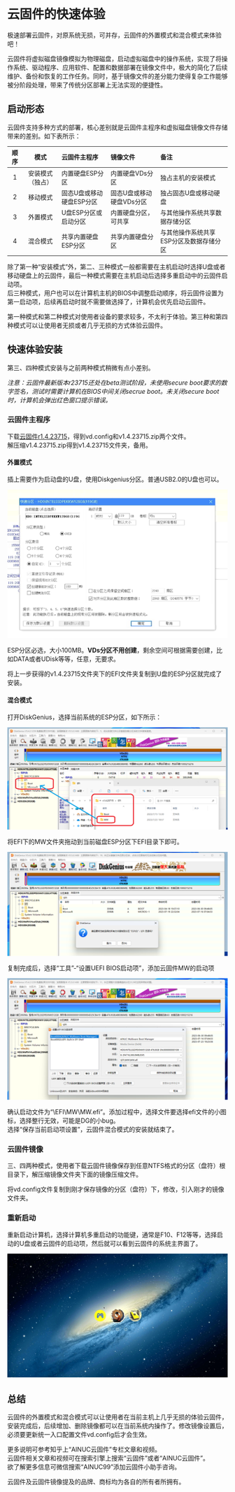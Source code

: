 # 云固件的快速体验

极速部署云固件，对原系统无损，可并存，云固件的外置模式和混合模式来体验吧！

云固件将虚拟磁盘镜像模拟为物理磁盘，启动虚拟磁盘中的操作系统，实现了将操作系统、驱动程序、应用软件、配置和数据部署在镜像文件中，极大的简化了后续维护、备份和恢复的工作任务。同时，基于镜像文件的差分能力使得复杂工作能够被分阶段处理，带来了传统分区部署上无法实现的便捷性。

## 启动形态

云固件支持多种方式的部署，核心差别就是云固件主程序和虚拟磁盘镜像文件存储带来的差别。如下表所示：

|顺序|模式|云固件主程序|镜像文件|备注|
|:-:|:---:|:--------|:-----|:---|
|1|安装模式（独占）|内置硬盘ESP分区|内置硬盘VDs分区|独占主机的安装模式|
|2|移动模式|固态U盘或移动硬盘ESP分区|固态U盘或移动硬盘VDs分区|独占固态U盘或移动硬盘|
|3|外置模式|U盘ESP分区或启动分区|内置硬盘分区，可共享|与其他操作系统共享数据存储分区|
|4|混合模式|共享内置硬盘ESP分区|共享内置硬盘分区|与其他操作系统共享ESP分区及数据存储分区|

除了第一种“安装模式”外，第二、三种模式一般都需要在主机启动时选择U盘或者移动硬盘上的云固件，最后一种模式需要在主机启动后选择多重启动中的云固件启动项。  
后三种模式，用户也可以在计算机主机的BIOS中调整启动顺序，将云固件设置为第一启动项，后续再启动时就不需要做选择了，计算机会优先启动云固件。

第一种模式和第二种模式对使用者设备的要求较多，不太利于体验。第三种和第四种模式可以让使用者无损或者几乎无损的方式体验云固件。

## 快速体验安装

第三、四种模式安装与之前两种模式稍微有点小差别。

*注意：云固件最新版本r23715还处在beta测试阶段，未使用secure boot要求的数字签名，测试时需要计算机在BIOS中间关闭secrue boot。未关闭secure boot时，计算机会弹出红色窗口提示错误。*

### 云固件主程序

下载[云固件r1.4.23715](https://pan.baidu.com/s/1D4NuMqWCKhRA8G49_SQwAg)，得到vd.config和v1.4.23715.zip两个文件。  
解压缩v1.4.23715.zip得到v1.4.23715文件夹，备用。

#### 外置模式

插上需要作为启动盘的U盘，使用Diskgenius分区。普通USB2.0的U盘也可以。

![DiskGenius分区](/manuals/images/dg.png)

 ESP分区必选，大小100MB。**VDs分区不用创建**，剩余空间可根据需要创建，比如DATA或者UDisk等等，任意，无要求。

 将上一步获得的v1.4.23715文件夹下的EFI文件夹复制到U盘的ESP分区就完成了安装。

#### 混合模式

打开DiskGenius，选择当前系统的ESP分区，如下所示：

![使用DG复制MW云固件引导文件](/manuals/images/dg-with-mw-esp.png)

将EFI下的MW文件夹拖动到当前磁盘ESP分区下EFI目录下即可。

![DG复制MW确认](/manuals/images/dg-copy-mw-confirm.png)

复制完成后，选择“工具”-“设置UEFI BIOS启动项”，添加云固件MW的启动项

![添加云固件启动项](/manuals/images/create-mw-boot-menu.png)

确认启动文件为“\EFI\MW\MW.efi”。添加过程中，选择文件要选择efi文件的小图标，选择整行无效，可能是DG的小bug。  
选择“保存当前启动项设置”，云固件混合模式的安装就结束了。

### 云固件镜像

三、四两种模式，使用者下载云固件镜像保存到任意NTFS格式的分区（盘符）根目录下，解压缩镜像文件夹下面的镜像压缩文件。

将vd.config文件复制到刚才保存镜像的分区（盘符）下，修改，引入刚才的镜像文件夹。

### 重新启动

重新启动计算机，选择计算机多重启动的功能键，通常是F10、F12等等，选择启动的U盘或者云固件的启动项，然后就可以看到云固件的系统主界面了。

![云固件UI](/manuals/images/mw-third-look-ui.png)

## 总结

云固件的外置模式和混合模式可以让使用者在当前主机上几乎无损的体验云固件，安装完成后，后续增加、删除镜像都可以在当前系统内操作了。修改镜像设置后，必须要更新统一入口配置文件vd.config后才会生效。


更多说明可参考知乎上“AINUC云固件”专栏文章和视频。  
云固件相关文章和视频可在搜索引擎上搜索“云固件”或者“AINUC云固件”。  
欲了解更多信息可微信搜索“AINUC99”添加云固件小助手咨询。

云固件及云固件镜像提及的品牌、商标均为各自的所有者所拥有。